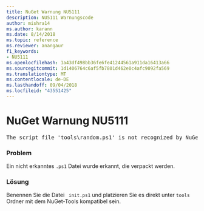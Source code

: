 ```yaml
---
title: NuGet Warnung NU5111
description: NU5111 Warnungscode
author: mishra14
ms.author: karann
ms.date: 8/14/2018
ms.topic: reference
ms.reviewer: anangaur
f1_keywords:
- NU5111
ms.openlocfilehash: 1a43df498bb36fe6fe41244561a911da16413a66
ms.sourcegitcommit: 1d1406764c6af5fb7801d462e0c4afc9092fa569
ms.translationtype: MT
ms.contentlocale: de-DE
ms.lasthandoff: 09/04/2018
ms.locfileid: "43551425"
---
```

# <a name="nuget-warning-nu5111"></a>NuGet Warnung NU5111
<pre>The script file 'tools\random.ps1' is not recognized by NuGet and hence will not be executed during installation of this package. Rename it to install.ps1, uninstall.ps1 or init.ps1 and place it directly under 'tools'.</pre>

### <a name="issue"></a>Problem

Ein nicht erkanntes `.ps1` Datei wurde erkannt, die verpackt werden.


### <a name="solution"></a>Lösung

Benennen Sie die Datei ` init.ps1` und platzieren Sie es direkt unter `tools` Ordner mit dem NuGet-Tools kompatibel sein.

